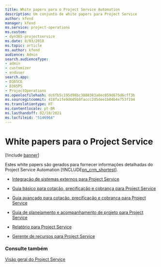 ```yaml
---
title: White papers para o Project Service Automation
description: Um conjunto de white papers para Project Service
author: kfend
manager: kfend
ms.service: project-operations
ms.custom:
- dyn365-projectservice
ms.date: 8/03/2018
ms.topic: article
ms.author: kfend
audience: Admin
search.audienceType:
- admin
- customizer
- enduser
search.app:
- D365CE
- D365PS
- ProjectOperations
ms.openlocfilehash: dc6fb5c195d98bc3808383a8ec059d675d6cff3b
ms.sourcegitcommit: 418fa1fe9d605b8faccc2d5dee1b04b4e753f194
ms.translationtype: HT
ms.contentlocale: pt-BR
ms.lasthandoff: 02/10/2021
ms.locfileid: "5146964"
---
```

# <a name="white-papers-for-project-service"></a>White papers para o Project Service

[!include [banner](../includes/psa-now-project-operations.md)]

Estes white papers são gerados para fornecer informações detalhadas do Project Service Automation [!INCLUDE[pn_crm_shortest](../includes/pn-crm-shortest.md)].

-   [Integração de sistemas externos para Project Service](https://go.microsoft.com/fwlink/?LinkId=825445)

-   [Guia básico para cotação, precificação e cobrança para Project Service](https://go.microsoft.com/fwlink/?LinkId=825241)

-   [Guia avançado para cotação, precificação e cobrança para Project Service](https://go.microsoft.com/fwlink/?LinkId=825242)

-   [Guia de planejamento e acompanhamento de projeto para Project Service](https://go.microsoft.com/fwlink/?LinkId=825243)

-   [Relatório para Project Service](https://go.microsoft.com/fwlink/?LinkId=825446)

-   [Gerente de recursos para Project Service](https://go.microsoft.com/fwlink/?LinkId=825244)

### <a name="see-also"></a>Consulte também
 [Visão geral do Project Service](../psa/overview.md)
